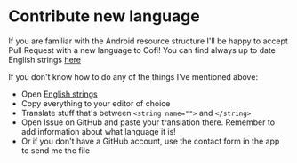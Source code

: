 # Contribute new language

If you are familiar with the Android resource structure I'll be happy to accept Pull Request with a new language to Cofi!
You can find always up to date English strings [here](app/src/main/res/values/strings.xml)

If you don't know how to do any of the things I've mentioned above:

- Open [English strings](app/src/main/res/values/strings.xml)
- Copy everything to your editor of choice
- Translate stuff that's between `<string name="">` and `</string>`
- Open Issue on GitHub and paste your translation there. Remember to add information about what language it is!
- Or if you don't have a GitHub account, use the contact form in the app to send me the file

